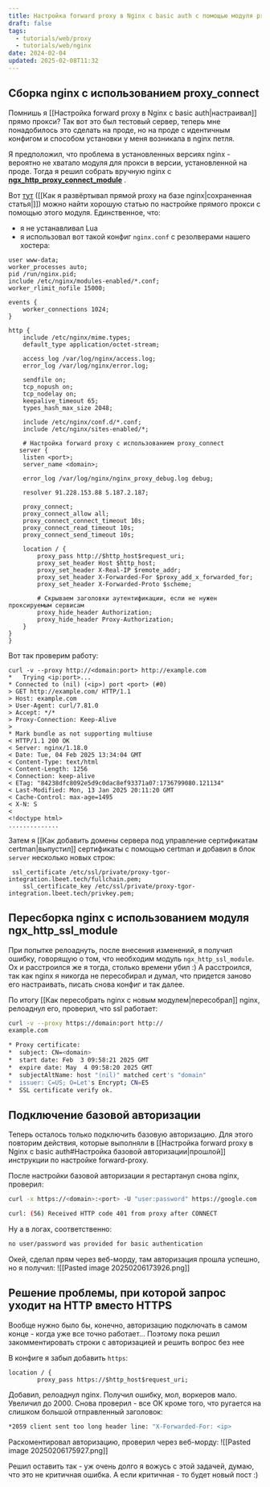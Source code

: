 ```yaml
---
title: Настройка forward proxy в Nginx c basic auth с помощью модуля proxy_connect
draft: false
tags:
  - tutorials/web/proxy
  - tutorials/web/nginx
date: 2024-02-04
updated: 2025-02-08T11:32
---
```

## Сборка nginx с использованием proxy_connect
Помнишь я [[Настройка forward proxy в Nginx c basic auth|настраивал]] прямо прокси? Так вот это был тестовый сервер, теперь мне понадобилось это сделать на проде, но на проде с идентичным конфигом и способом установки у меня возникала в nginx петля.

Я предположил, что проблема в установленных версиях nginx - вероятно не хватало модуля для прокси в версии, установленной на проде. Тогда я решил собрать вручную nginx c **[ngx_http_proxy_connect_module](https://github.com/chobits/ngx_http_proxy_connect_module)** .

Вот [тут](https://habr.com/ru/articles/680992/) ([[Как я развёртывал прямой proxy на базе nginx|сохраненная статья|]]) можно найти хорошую статью по настройке прямого прокси с помощью этого модуля. Единственное, что:
- я не устанавливал Lua
- я использовал вот такой конфиг `nginx.conf` с резолверами нашего хостера:
```nginx
user www-data;
worker_processes auto;
pid /run/nginx.pid;
include /etc/nginx/modules-enabled/*.conf;
worker_rlimit_nofile 15000;

events {
    worker_connections 1024;
}

http {
    include /etc/nginx/mime.types;
    default_type application/octet-stream;

    access_log /var/log/nginx/access.log;
    error_log /var/log/nginx/error.log;

    sendfile on;
    tcp_nopush on;
    tcp_nodelay on;
    keepalive_timeout 65;
    types_hash_max_size 2048;

    include /etc/nginx/conf.d/*.conf;
    include /etc/nginx/sites-enabled/*;

    # Настройка forward proxy с использованием proxy_connect
   server {
    listen <port>;
    server_name <domain>;

    error_log /var/log/nginx/nginx_proxy_debug.log debug;

    resolver 91.228.153.88 5.187.2.187;

    proxy_connect;
    proxy_connect_allow all;
    proxy_connect_connect_timeout 10s;
    proxy_connect_read_timeout 10s;
    proxy_connect_send_timeout 10s;

    location / {
        proxy_pass http://$http_host$request_uri;
        proxy_set_header Host $http_host;
        proxy_set_header X-Real-IP $remote_addr;
        proxy_set_header X-Forwarded-For $proxy_add_x_forwarded_for;
        proxy_set_header X-Forwarded-Proto $scheme;

        # Скрываем заголовки аутентификации, если не нужен проксируемым сервисам
        proxy_hide_header Authorization;
        proxy_hide_header Proxy-Authorization;
    }
}
}
```

Вот так проверим работу:
```shell
curl -v --proxy http://<domain:port> http://example.com
*   Trying <ip:port>...
* Connected to (nil) (<ip>) port <port> (#0)
> GET http://example.com/ HTTP/1.1
> Host: example.com
> User-Agent: curl/7.81.0
> Accept: */*
> Proxy-Connection: Keep-Alive
> 
* Mark bundle as not supporting multiuse
< HTTP/1.1 200 OK
< Server: nginx/1.18.0
< Date: Tue, 04 Feb 2025 13:34:04 GMT
< Content-Type: text/html
< Content-Length: 1256
< Connection: keep-alive
< ETag: "84238dfc8092e5d9c0dac8ef93371a07:1736799080.121134"
< Last-Modified: Mon, 13 Jan 2025 20:11:20 GMT
< Cache-Control: max-age=1495
< X-N: S
< 
<!doctype html>
..............
```

Затем я [[Как добавить домены сервера под управление сертификатам certman|выпустил]] сертификаты с помощью certman и добавил в блок `server` несколько новых строк:
```nginx
 ssl_certificate /etc/ssl/private/proxy-tgor-integration.lbeet.tech/fullchain.pem;
    ssl_certificate_key /etc/ssl/private/proxy-tgor-integration.lbeet.tech/privkey.pem;
```

## Пересборка nginx с использованием модуля ngx_http_ssl_module 
При попытке релоаднуть, после внесения изменений, я получил ошибку, говорящую о том, что необходим модуль `ngx_http_ssl_module`. 
Ох и расстроился же я тогда, столько времени убил :) А расстроился, так как nginx я никогда не пересобирал и думал, что придется заново его настраивать, писать снова конфиг и так далее.

По итогу [[Как пересобрать nginx с новым модулем|пересобрал]] nginx, релоаднул его, проверил, что ssl работает:
```sh
curl -v --proxy https://domain:port http://
example.com

* Proxy certificate:
*  subject: CN=<domain>
*  start date: Feb  3 09:58:21 2025 GMT
*  expire date: May  4 09:58:20 2025 GMT
*  subjectAltName: host "(nil)" matched cert's "domain"
*  issuer: C=US; O=Let's Encrypt; CN=E5
*  SSL certificate verify ok.
```

## Подключение базовой авторизации
Теперь осталось только подключить базовую авторизацию. Для этого повторим действия, которые выполняли в [[Настройка forward proxy в Nginx c basic auth#Настройка базовой авторизации|прошлой]] инструкции по настройке forward-proxy.

После настройки базовой авторизации я рестартанул снова nginx, проверил:
```sh
curl -x https://<domain>:<port> -U "user:password" https://google.com

curl: (56) Received HTTP code 401 from proxy after CONNECT
```
Ну а в логах, соответственно:
```sh
no user/password was provided for basic authentication
```

Окей, сделал прям через веб-морду, там авторизация прошла успешно, но я получил:
![[Pasted image 20250206173926.png]]
## Решение проблемы, при которой запрос уходит на HTTP вместо HTTPS
Вообще нужно было бы, конечно, авторизацию подключать в самом конце - когда уже все точно работает... Поэтому пока решил закомментировать строки с авторизацией и решить вопрос без нее

В конфиге я забыл добавить `https`:
```nginx
location / {
        proxy_pass https://$http_host$request_uri;
```
Добавил, релоаднул nginx. Получил ошибку, мол, воркеров мало. Увеличил до 2000.
Снова проверил - все ОК кроме того, что ругается на слишком большой отправленный заголовок:
```sh
*2059 client sent too long header line: "X-Forwarded-For: <ip>
```

Раскоментировал авторизацию, проверил через веб-морду: 
![[Pasted image 20250206175927.png]]

Решил оставить так - уж очень долго я вожусь с этой задачей, думаю, что это не критичная ошибка.
А если критичная - то будет новый пост :)

